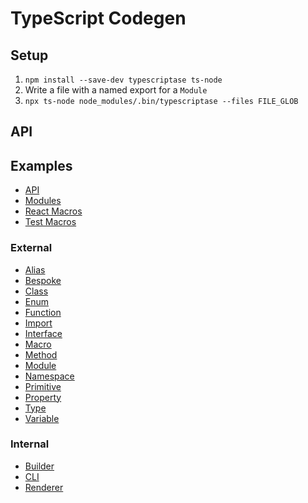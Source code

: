 # TypeScript Codegen

## Setup

1. `npm install --save-dev typescriptase ts-node`
1. Write a file with a named export for a `Module`
2. `npx ts-node node_modules/.bin/typescriptase --files FILE_GLOB`

## API

## Examples

* [API](https://github.com/arichiv/typescriptase/blob/master/gen/examples.ts)
* [Modules](https://github.com/arichiv/typescriptase/blob/master/gen/modules.ts)
* [React Macros](https://github.com/arichiv/typescriptase/blob/master/gen/views.ts)
* [Test Macros](https://github.com/arichiv/typescriptase/blob/master/gen/tests.ts)

### External

* [Alias](https://github.com/arichiv/typescriptase/blob/master/src/alias.ts)
* [Bespoke](https://github.com/arichiv/typescriptase/blob/master/src/bespoke.ts)
* [Class](https://github.com/arichiv/typescriptase/blob/master/src/class.ts)
* [Enum](https://github.com/arichiv/typescriptase/blob/master/src/enum.ts)
* [Function](https://github.com/arichiv/typescriptase/blob/master/src/function.ts)
* [Import](https://github.com/arichiv/typescriptase/blob/master/src/import.ts)
* [Interface](https://github.com/arichiv/typescriptase/blob/master/src/interface.ts)
* [Macro](https://github.com/arichiv/typescriptase/blob/master/src/macro.ts)
* [Method](https://github.com/arichiv/typescriptase/blob/master/src/method.ts)
* [Module](https://github.com/arichiv/typescriptase/blob/master/src/module.ts)
* [Namespace](https://github.com/arichiv/typescriptase/blob/master/src/namespace.ts)
* [Primitive](https://github.com/arichiv/typescriptase/blob/master/src/primitive.ts)
* [Property](https://github.com/arichiv/typescriptase/blob/master/src/property.ts)
* [Type](https://github.com/arichiv/typescriptase/blob/master/src/type.ts)
* [Variable](https://github.com/arichiv/typescriptase/blob/master/src/variable.ts)

### Internal

* [Builder](https://github.com/arichiv/typescriptase/blob/master/src/builder.ts)
* [CLI](https://github.com/arichiv/typescriptase/blob/master/src/cli.ts)
* [Renderer](https://github.com/arichiv/typescriptase/blob/master/src/renderer.ts)
